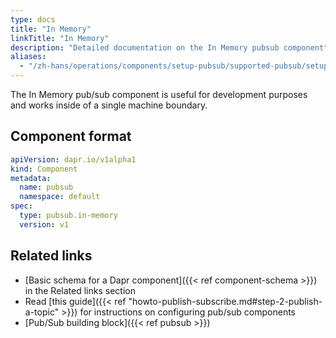 ```yaml
---
type: docs
title: "In Memory"
linkTitle: "In Memory"
description: "Detailed documentation on the In Memory pubsub component"
aliases:
  - "/zh-hans/operations/components/setup-pubsub/supported-pubsub/setup-inmemory/"
---
```


The In Memory pub/sub component is useful for development purposes and works inside of a single machine boundary.

## Component format

```yaml
apiVersion: dapr.io/v1alpha1
kind: Component
metadata:
  name: pubsub
  namespace: default
spec:
  type: pubsub.in-memory
  version: v1
```

## Related links
- [Basic schema for a Dapr component]({{< ref component-schema >}}) in the Related links section
- Read [this guide]({{< ref "howto-publish-subscribe.md#step-2-publish-a-topic" >}}) for instructions on configuring pub/sub components
- [Pub/Sub building block]({{< ref pubsub >}})
